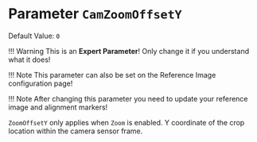 # Parameter `CamZoomOffsetY`
Default Value: `0`

!!! Warning
    This is an **Expert Parameter**! Only change it if you understand what it does!

!!! Note
    This parameter can also be set on the Reference Image configuration page!

!!! Note
    After changing this parameter you need to update your reference image and alignment markers!

`ZoomOffsetY` only applies when `Zoom` is enabled.
Y coordinate of the crop location within the camera sensor frame.
